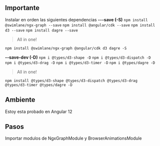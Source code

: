 ## Importante
Instalar en orden las siguientes dependencias
__---save (-S)__
`npm install @swimlane/ngx-graph --save`
`npm install @angular/cdk --save`
`npm install d3 --save`
`npm install dagre --save`

> All in one!

`npm install @swimlane/ngx-graph @angular/cdk d3 dagre -S`

__--save-dev (-D)__
`npm i @types/d3-shape -D`
`npm i @types/d3-dispatch -D`
`npm i @types/d3-drag -D`
`npm i @types/d3-timer -D`
`npm i @types/dagre -D`

> All in one!

`npm install @types/d3-shape @types/d3-dispatch @types/d3-drag @types/d3-timer @types/dagre -D`

## Ambiente
Estoy esta probado en Angular 12

## Pasos
Importar modulos de NgxGraphModule 
y BrowserAnimationsModule